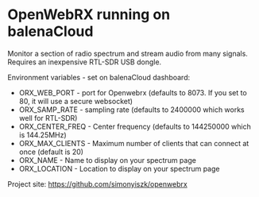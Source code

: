 # OpenWebRX running on balenaCloud

Monitor a section of radio spectrum and stream audio from many signals. Requires an inexpensive RTL-SDR USB dongle.

Environment variables - set on balenaCloud dashboard:

* ORX_WEB_PORT - port for Openwebrx (defaults to 8073. If you set to 80, it will use a secure websocket)
* ORX_SAMP_RATE - sampling rate (defaults to 2400000 which works well for RTL-SDR)
* ORX_CENTER_FREQ - Center frequency (defaults to 144250000 which is 144.25MHz)
* ORX_MAX_CLIENTS - Maximum number of clients that can connect at once (default is 20)
* ORX_NAME - Name to display on your spectrum page
* ORX_LOCATION - Location to display on your spectrum page

Project site: https://github.com/simonyiszk/openwebrx
